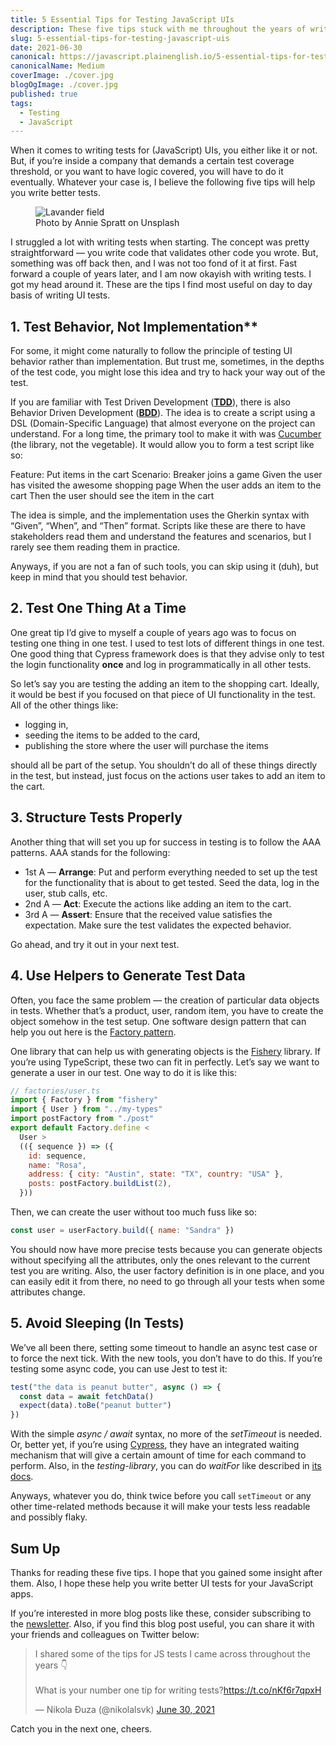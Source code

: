 ```yaml
---
title: 5 Essential Tips for Testing JavaScript UIs
description: These five tips stuck with me throughout the years of writing JavaScript tests. I am sure they will help you too.
slug: 5-essential-tips-for-testing-javascript-uis
date: 2021-06-30
canonical: https://javascript.plainenglish.io/5-essential-tips-for-testing-javascript-uis-3cbf57d507e0
canonicalName: Medium
coverImage: ./cover.jpg
blogOgImage: ./cover.jpg
published: true
tags:
  - Testing
  - JavaScript
---
```


When it comes to writing tests for (JavaScript) UIs, you either like it or not. But, if you’re inside a company that demands a certain test coverage threshold, or you want to have logic covered, you will have to do it eventually. Whatever your case is, I believe the following five tips will help you write better tests.

<figure>
  <img alt='Lavander field' src='https://miro.medium.com/max/1050/0*6wehmIg6j6R9KvrY' />
  <figcaption class='photo-caption'>
  Photo by <a src='https://unsplash.com/@anniespratt?utm_source=medium&utm_medium=referral'>Annie Spratt</a> on <a src='https://unsplash.com?utm_source=medium&utm_medium=referral'>Unsplash</a>
  </figcaption>
</figure>

I struggled a lot with writing tests when starting. The concept was pretty straightforward — you write code that validates other code you wrote. But, something was off back then, and I was not too fond of it at first. Fast forward a couple of years later, and I am now okayish with writing tests. I got my head around it. These are the tips I find most useful on day to day basis of writing UI tests.

## 1. Test Behavior, Not Implementation\*\*

For some, it might come naturally to follow the principle of testing UI behavior rather than implementation. But trust me, sometimes, in the depths of the test code, you might lose this idea and try to hack your way out of the test.

If you are familiar with Test Driven Development ([**TDD**](https://en.wikipedia.org/wiki/Test-driven_development)), there is also Behavior Driven Development ([**BDD**](https://en.wikipedia.org/wiki/Behavior-driven_development)). The idea is to create a script using a DSL (Domain-Specific Language) that almost everyone on the project can understand. For a long time, the primary tool to make it with was [Cucumber](https://cucumber.io/) (the library, not the vegetable). It would allow you to form a test script like so:

Feature: Put items in the cart Scenario: Breaker joins a game
Given the user has visited the awesome shopping page
When the user adds an item to the cart
Then the user should see the item in the cart

The idea is simple, and the implementation uses the Gherkin syntax with “Given”, “When”, and “Then” format. Scripts like these are there to have stakeholders read them and understand the features and scenarios, but I rarely see them reading them in practice.

Anyways, if you are not a fan of such tools, you can skip using it (duh), but keep in mind that you should test behavior.

## 2. Test One Thing At a Time

One great tip I’d give to myself a couple of years ago was to focus on testing one thing in one test. I used to test lots of different things in one test. One good thing that Cypress framework does is that they advise only to test the login functionality **once** and log in programmatically in all other tests.

So let’s say you are testing the adding an item to the shopping cart. Ideally, it would be best if you focused on that piece of UI functionality in the test. All of the other things like:

- logging in,
- seeding the items to be added to the card,
- publishing the store where the user will purchase the items

should all be part of the setup. You shouldn’t do all of these things directly in the test, but instead, just focus on the actions user takes to add an item to the cart.

## 3. Structure Tests Properly

Another thing that will set you up for success in testing is to follow the AAA patterns. AAA stands for the following:

- 1st A — **Arrange**: Put and perform everything needed to set up the test for the functionality that is about to get tested. Seed the data, log in the user, stub calls, etc.
- 2nd A — **Act**: Execute the actions like adding an item to the cart.
- 3rd A — **Assert**: Ensure that the received value satisfies the expectation. Make sure the test validates the expected behavior.

Go ahead, and try it out in your next test.

## 4. Use Helpers to Generate Test Data

Often, you face the same problem — the creation of particular data objects in tests. Whether that’s a product, user, random item, you have to create the object somehow in the test setup. One software design pattern that can help you out here is the [Factory pattern](https://en.wikipedia.org/wiki/Factory_method_pattern).

One library that can help us with generating objects is the [Fishery](https://github.com/thoughtbot/fishery) library. If you’re using TypeScript, these two can fit in perfectly. Let’s say we want to generate a user in our test. One way to do it is like this:

```javascript
// factories/user.ts
import { Factory } from "fishery"
import { User } from "../my-types"
import postFactory from "./post"
export default Factory.define <
  User >
  (({ sequence }) => ({
    id: sequence,
    name: "Rosa",
    address: { city: "Austin", state: "TX", country: "USA" },
    posts: postFactory.buildList(2),
  }))
```

Then, we can create the user without too much fuss like so:

```javascript
const user = userFactory.build({ name: "Sandra" })
```

You should now have more precise tests because you can generate objects without specifying all the attributes, only the ones relevant to the current test you are writing. Also, the user factory definition is in one place, and you can easily edit it from there, no need to go through all your tests when some attributes change.

## 5. Avoid Sleeping (In Tests)

We’ve all been there, setting some timeout to handle an async test case or to force the next tick. With the new tools, you don’t have to do this. If you’re testing some async code, you can use Jest to test it:

```javascript
test("the data is peanut butter", async () => {
  const data = await fetchData()
  expect(data).toBe("peanut butter")
})
```

With the simple _async / await_ syntax, no more of the _setTimeout_ is needed. Or, better yet, if you’re using [Cypress](https://www.cypress.io/), they have an integrated waiting mechanism that will give a certain amount of time for each command to perform. Also, in the _testing-library_, you can do _waitFor_ like described in [its docs](https://testing-library.com/docs/dom-testing-library/api-async/#waitfor).

Anyways, whatever you do, think twice before you call `setTimeout` or any other time-related methods because it will make your tests less readable and possibly flaky.

## Sum Up

Thanks for reading these five tips. I hope that you gained some insight after them. Also, I hope these help you write better UI tests for your JavaScript apps.

If you’re interested in more blog posts like these, consider subscribing to the [newsletter](https://pragmaticpineapple.com/newsletter). Also, if you find this blog post useful, you can share it with your friends and colleagues on Twitter below:

<blockquote class="twitter-tweet tw-align-center"><p lang="en" dir="ltr">I shared some of the tips for JS tests I came across throughout the years 👇<br><br>What is your number one tip for writing tests?<a href="https://t.co/nKf6r7qpxH">https://t.co/nKf6r7qpxH</a></p>&mdash; Nikola Đuza (@nikolalsvk) <a href="https://twitter.com/nikolalsvk/status/1410249787543363584?ref_src=twsrc%5Etfw">June 30, 2021</a></blockquote> <script async src="https://platform.twitter.com/widgets.js" charset="utf-8"></script>

Catch you in the next one, cheers.
